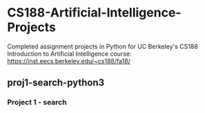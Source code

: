 # CS188-Artificial-Intelligence-Projects
Completed assignment projects in Python for UC Berkeley's CS188 Introduction to Artificial Intelligence course: https://inst.eecs.berkeley.edu/~cs188/fa18/

## proj1-search-python3
### Project 1 - search
